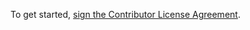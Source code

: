 To get started, <a href="https://www.clahub.com/agreements/evercam/evercam-gateway">sign the Contributor License Agreement</a>.
